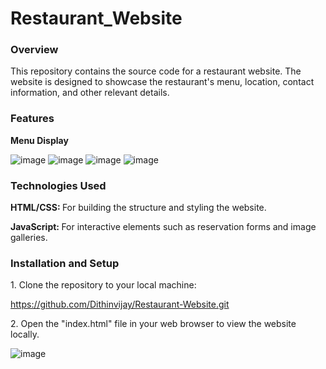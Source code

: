 <b><h1>Restaurant_Website</h1></b>
<b><h3>Overview</h3></b>
<p>This repository contains the source code for a restaurant website. The website is designed to showcase the restaurant's menu, location, contact information, and other relevant details.</p>
<b><h3>Features</h3></b>
<p><b>Menu Display</b></p>

![image](https://github.com/Dithinvijay/Restaurant-Website/assets/123413489/a080d04a-53b6-44bf-84b1-19beaa8ee75b)
![image](https://github.com/Dithinvijay/Restaurant-Website/assets/123413489/97792cc0-1bfb-4c2b-b493-09b9cf9e1972)
![image](https://github.com/Dithinvijay/Restaurant-Website/assets/123413489/b689f289-15b3-44fd-bf12-bd6830494102)
![image](https://github.com/Dithinvijay/Restaurant-Website/assets/123413489/8e5fa84f-7a61-400e-b7ff-74a66ab7ac7b)

<h3>Technologies Used</h3>
<p><b>HTML/CSS: </b>For building the structure and styling the website.</p>
<p><b>JavaScript: </b>For interactive elements such as reservation forms and image galleries.</p>

<h3>Installation and Setup</h3>
<p>1. Clone the repository to your local machine:</p>
<p><a href="https://github.com/Dithinvijay/Restaurant-Website.git">https://github.com/Dithinvijay/Restaurant-Website.git</a></p>
<p>2. Open the "index.html" file in your web browser to view the website locally.</p>

![image](https://github.com/Dithinvijay/Restaurant-Website/assets/123413489/76e7605f-08f2-4c84-98f1-9371cda45f6b)
